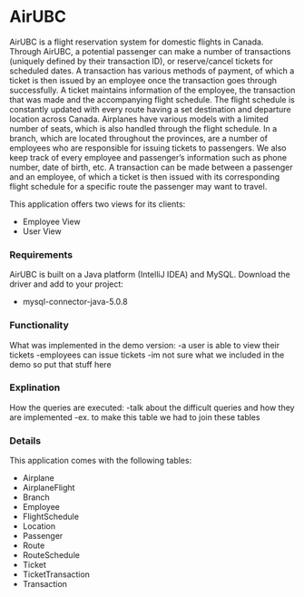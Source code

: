 # AirUBC
AirUBC is a flight reservation system for domestic flights in Canada. Through AirUBC, a potential passenger can make a number of transactions (uniquely defined by their transaction ID), or reserve/cancel tickets for scheduled dates. A transaction has various methods of payment, of which a ticket is then issued by an employee once the transaction goes through successfully. A ticket maintains information of the employee, the transaction that was made and the accompanying flight schedule. The flight schedule is constantly updated with every route having a set destination and departure location across Canada. Airplanes have various models with a limited number of seats, which is also handled through the flight schedule. In a branch, which are located throughout the provinces, are a number of employees who are responsible for issuing tickets to passengers. We also keep track of every employee and passenger’s information such as phone number, date of birth, etc. A transaction can be made between a passenger and an employee, of which a ticket is then issued with its corresponding flight schedule for a specific route the passenger may want to travel. 

This application offers two views for its clients:
- Employee View 
- User View 

### Requirements
AirUBC is built on a Java platform (IntelliJ IDEA) and MySQL. Download the driver and add to your project:
- mysql-connector-java-5.0.8

### Functionality
What was implemented in the demo version:
-a user is able to view their tickets
-employees can issue tickets
-im not sure what we included in the demo so put that stuff here

### Explination
How the queries are executed:
-talk about the difficult queries and how they are implemented
-ex. to make this table we had to join these tables


### Details
This application comes with the following tables:
- Airplane
- AirplaneFlight
- Branch
- Employee
- FlightSchedule
- Location
- Passenger
- Route
- RouteSchedule
- Ticket
- TicketTransaction
- Transaction




